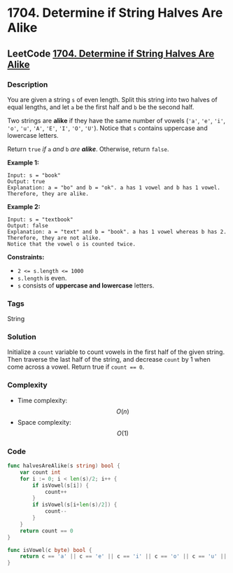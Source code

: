 # 1704. Determine if String Halves Are Alike

## LeetCode [1704. Determine if String Halves Are Alike](title)

### Description

You are given a string `s` of even length. Split this string into two halves of equal lengths, and let `a` be the first half and `b` be the second half.

Two strings are **alike** if they have the same number of vowels \(`'a'`, `'e'`, `'i'`, `'o'`, `'u'`, `'A'`, `'E'`, `'I'`, `'O'`, `'U'`\). Notice that `s` contains uppercase and lowercase letters.

Return `true` _if_ `a` _and_ `b` _are **alike**_. Otherwise, return `false`.

**Example 1:**

```text
Input: s = "book"
Output: true
Explanation: a = "bo" and b = "ok". a has 1 vowel and b has 1 vowel. Therefore, they are alike.
```

**Example 2:**

```text
Input: s = "textbook"
Output: false
Explanation: a = "text" and b = "book". a has 1 vowel whereas b has 2. Therefore, they are not alike.
Notice that the vowel o is counted twice.
```

**Constraints:**

* `2 <= s.length <= 1000`
* `s.length` is even.
* `s` consists of **uppercase and lowercase** letters.

### Tags

String

### Solution

Initialize a `count` variable to count vowels in the first half of the given string. Then traverse the last half of the string, and decrease `count` by 1 when come across a vowel. Return true if `count == 0`.

### Complexity

* Time complexity: $$O(n)$$
* Space complexity: $$O(1)$$

### Code

```go
func halvesAreAlike(s string) bool {
	var count int
	for i := 0; i < len(s)/2; i++ {
		if isVowel(s[i]) {
			count++
		}
		if isVowel(s[i+len(s)/2]) {
			count--
		}
	}
	return count == 0
}

func isVowel(c byte) bool {
	return c == 'a' || c == 'e' || c == 'i' || c == 'o' || c == 'u' || c == 'A' || c == 'E' || c == 'I' || c == 'O' || c == 'U'
}
```

